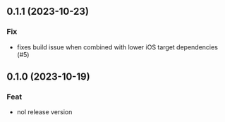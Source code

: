 ## 0.1.1 (2023-10-23)

### Fix

- fixes build issue when combined with lower iOS target dependencies (#5)

## 0.1.0 (2023-10-19)

### Feat

- nol release version
